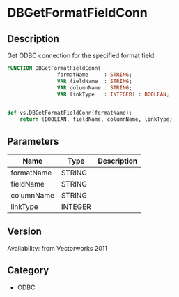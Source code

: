 # DBGetFormatFieldConn

## Description
Get ODBC connection for the specified format field.

```pascal
FUNCTION DBGetFormatFieldConn(
				formatName     : STRING;
				VAR fieldName  : STRING;
				VAR columnName : STRING;
				VAR linkType   : INTEGER) : BOOLEAN;
```

```python

def vs.DBGetFormatFieldConn(formatName):
    return (BOOLEAN, fieldName, columnName, linkType)
```

## Parameters
|Name|Type|Description|
|---|---|---|
|formatName|STRING||
|fieldName|STRING||
|columnName|STRING||
|linkType|INTEGER||

## Version
Availability: from Vectorworks 2011
## Category
* ODBC

